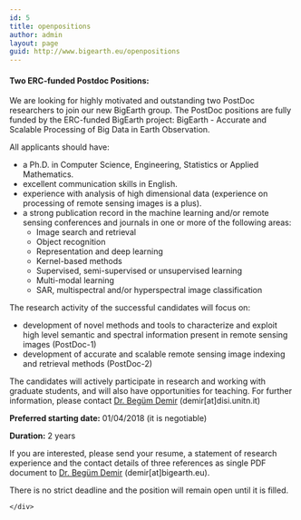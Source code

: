 ```yaml
---
id: 5
title: openpositions
author: admin
layout: page
guid: http://www.bigearth.eu/openpositions
---
```

<div class="bg-faded p-4 my-4">
	<div class="bg-faded p-4 my-4">

<h4>Two ERC-funded Postdoc Positions:</h4>

<p>We are looking for highly motivated and outstanding two PostDoc researchers to join our new BigEarth group. The PostDoc positions are fully funded by the ERC-funded BigEarth project: BigEarth - Accurate and Scalable Processing of Big Data in Earth Observation.</p> 

<p>All applicants should have:
	<ul>
		<li>a Ph.D. in Computer Science, Engineering, Statistics or Applied Mathematics.</li>
		<li>excellent communication skills in English.</li>
		<li>experience with analysis of high dimensional data (experience on processing of remote sensing images is a plus).</li>
		<li>a strong publication record in the machine learning and/or remote sensing conferences and journals in one or more of the following areas:
			<ul>
				<li>Image search and retrieval</li> 
				<li>Object recognition</li>
				<li>Representation and deep learning</li>
				<li>Kernel-based methods</li>
				<li>Supervised, semi-supervised or unsupervised learning</li>
				<li>Multi-modal learning</li>
				<li>SAR, multispectral and/or hyperspectral image classification</li>
			</ul>
		</li>
	</ul>
</p>
<p>
The research activity of the successful candidates will focus on: 
	<ul>
		<li>development of novel methods and tools to characterize and exploit high level semantic and spectral information present in remote sensing images (PostDoc-1)</li>
		<li>development of accurate and scalable remote sensing image indexing and retrieval methods (PostDoc-2)</li>
	</ul>
</p>

<p>The candidates will actively participate in research and working with graduate students, and will also have opportunities for teaching. For further information, please contact <a href="http://www.begumdemir.com" target="_blank">Dr. Begüm Demir</a> (demir[at]disi.unitn.it)</p>

<p><strong>Preferred starting date:</strong> 01/04/2018 (it is negotiable)</p>

<p><strong>Duration:</strong> 2 years</p>

<p>If you are interested, please send your resume, a statement of research experience and the contact details of three references as single PDF document to <a href="http://www.begumdemir.com" target="_blank">Dr. Begüm Demir</a> (demir[at]bigearth.eu).</p>

<p class="text-underline">There is no strict deadline and the position will remain open until it is filled.</p>

    </div>
</div>